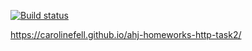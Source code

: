 [![Build status](https://ci.appveyor.com/api/projects/status/reroimfrc4wd7fxr/branch/master?svg=true)](https://ci.appveyor.com/project/CarolineFell/ahj-homeworks-http-task2/branch/master)

https://carolinefell.github.io/ahj-homeworks-http-task2/